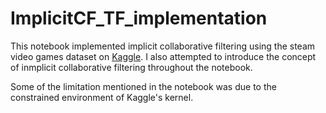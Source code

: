# ImplicitCF_TF_implementation

This notebook implemented implicit collaborative filtering using the steam video games dataset on [Kaggle](https://www.kaggle.com/tamber/steam-video-games). I also attempted to introduce the concept of inmplicit collaborative filtering throughout the notebook. 

Some of the limitation mentioned in the notebook was due to the constrained environment of Kaggle's kernel.
